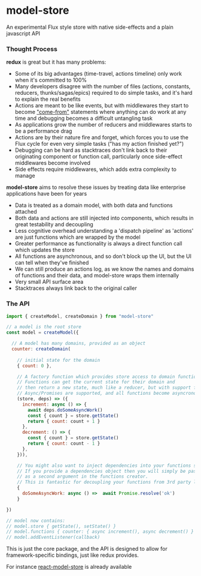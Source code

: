 # model-store

An experimental Flux style store with native side-effects and a plain javascript API

### Thought Process

**redux** is great but it has many problems:
* Some of its big advantages (time-travel, actions timeline) only work when it's committed to 100%
* Many developers disagree with the number of files (actions, constants, reducers, thunks/sagas/epics) required to do simple tasks, and it's hard to explain the real benefits
* Actions are meant to be like events, but with middlewares they start to become ["come-from"](https://en.wikipedia.org/wiki/COMEFROM) statements where anything can do work at any time and debugging becomes a difficult untangling task
* As applications grow the number of reducers and middlewares starts to be a performance drag
* Actions are by their nature fire and forget, which forces you to use the Flux cycle for even very simple tasks ("has my action finished yet?")
* Debugging can be hard as stacktraces don't link back to their originating component or function call, particularly once side-effect middlewares become involved
* Side effects require middlewares, which adds extra complexity to manage

**model-store** aims to resolve these issues by treating data like enterprise applications have been for years
* Data is treated as a domain model, with both data and functions attached
* Both data and actions are still injected into components, which results in great testability and decoupling
* Less cognitive overhead understanding a 'dispatch pipeline' as 'actions' are just functions which are wrapped by the model
* Greater performance as functionality is always a direct function call which updates the store
* All functions are asynchronous, and so don't block up the UI, but the UI can tell when they've finished
* We can still produce an actions log, as we know the names and domains of functions and their data, and model-store wraps them internally
* Very small API surface area
* Stacktraces always link back to the original caller

### The API

```js
import { createModel, createDomain } from "model-store"

// a model is the root store
const model = createModel({

  // A model has many domains, provided as an object
  counter: createDomain(
    
    // initial state for the domain
    { count: 0 }, 

    // A factory function which provides store access to domain functions.
    // Functions can get the current state for their domain and 
    // then return a new state, much like a reducer, but with support for side-effects.
    // Async/Promises are supported, and all functions become asyncronous
    (store, deps) => ({
      increment: async () => {
        await deps.doSomeAsyncWork()
        const { count } = store.getState()
        return { count: count + 1 }
      },
      decrement: () => {
        const { count } = store.getState()
        return { count: count - 1 }
      },
    })),

    // You might also want to inject dependencies into your functions scope.
    // If you provide a dependencies object then you will simply be passed it 
    // as a second argument in the functions creator.
    // This is fantastic for decoupling your functions from 3rd party libraries which you want to easily mock
    {
      doSomeAsyncWork: async () =>  await Promise.resolve('ok')
    }

})

// model now contains:
// model.store { getState(), setState() }
// model.functions { counter: { async increment(), async decrement() } }
// model.addEventListener(callback)
```

This is just the core package, and the API is designed to allow for framework-specific bindings, just like redux provides.

For instance [react-model-store](https://github.com/Nick-Lucas/react-model-store) is already available